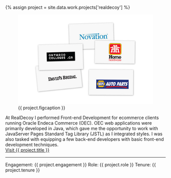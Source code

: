 ---
---
{% assign project = site.data.work.projects['realdecoy'] %}
<figure aria-hidden="true">
	<img src="/assets/img/work/realdecoy/img1.jpg" alt="{{ project.figcaption }}" />
	<figcaption>{{ project.figcaption }}</figcaption>
</figure>
At RealDecoy I performed Front-end Development for ecommerce clients running Oracle Endeca Commerce (OEC). 
OEC web applications were primarily developed in Java, which gave me the opportunity to work with JavaServer Pages Standard Tag Library (JSTL) as I integrated styles. 
I was also tasked with equipping a few back-end developers with basic front-end development techniques. 
<br>
<a href="{{ project.site-url }}" title="Visit {{ project.title }}" target="_blank">Visit {{ project.title }}</a>
<hr/>
Engagement: {{ project.engagement }}  
Role: {{ project.role }}  
Tenure: {{ project.tenure }}